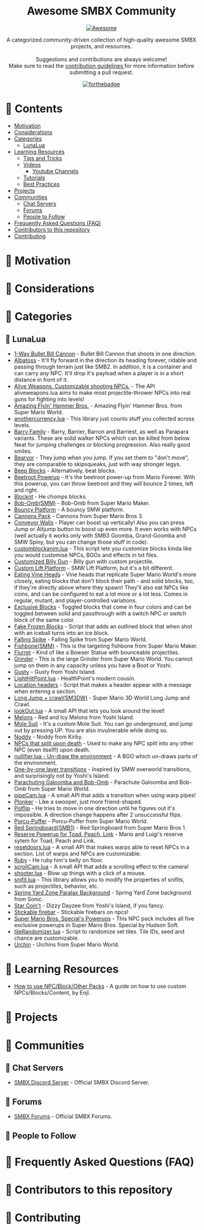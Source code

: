 <div align="center">
  <br>
	<div>
		<h1>Awesome SMBX Community</h1>		
		<a href="https://github.com/sindresorhus/awesome"> 
			<img src="https://awesome.re/badge-flat.svg" alt="Awesome">
		</a>					
		<p>
			A categorized community-driven collection of high-quality awesome SMBX projects, and resources.
			<br><br>
			Suggestions and contributions are always welcome!
			<br>			
			Make sure to read the <a href="https://github.com/GabrielKiesshau/awesome-smbx/blob/master/CONTRIBUTING.md"> contribution guidelines </a> for more information before submitting a pull request.

[![forthebadge](https://forthebadge.com/images/badges/cc-0.svg)](https://forthebadge.com)
		</p>
	</div>
</div>


# :bookmark_tabs: Contents

- [Motivation](#motivation)
- [Considerations](#considerations)
- [Categories](#categories)
  - [LunaLua](#LunaLua)
- [Learning Resources](#learning-resources)
  - [Tips and Tricks](#tips-tricks)
  - [Videos](#videos)
  	- [Youtube Channels](#youtube-channels)
  - [Tutorials](#tutorials)
  - [Best Practices](#best-practices)
- [Projects](#projects)
- [Communities](#communities)
  - [Chat Servers](#chat-servers)
  - [Forums](#forums)
  - [People to Follow](#people-to-follow)
- [Frequently Asked Questions (FAQ)](#faq)
- [Contributors to this repository](#contributors)
- [Contributing](#contributing)

# :bookmark: Motivation <a name="motivation"></a>


# :bookmark: Considerations <a name="considerations"></a>


# :bookmark: Categories <a name="categories"></a>

## :space_invader: LunaLua <a name="LunaLua"></a>

* [1-Way Bullet Bill Cannon](https://www.supermariobrosx.org/forums/viewtopic.php?f=101&t=24468) - Bullet Bill Cannon that shoots in one direction.
* [Albatoss](https://www.supermariobrosx.org/forums/viewtopic.php?f=101&t=23775) - It'll fly forward in the direction its heading forever, ridable and passing through terrain just like SMB2. In addition, it is a container and can carry any NPC. It'll drop it's payload when a player is in a short distance in front of it.
* [Alive Weapons. Customizable shooting NPCs.](https://www.supermariobrosx.org/forums/viewtopic.php?f=101&t=22107) - The API aliveweapons.lua aims to make most projectile-thrower NPCs into real guns for fighting into levels!
* [Amazing Flyin' Hammer Bros.](https://www.supermariobrosx.org/forums/viewtopic.php?f=101&t=24434) - Amazing Flyin' Hammer Bros. from Super Mario World.
* [anothercurrency.lua](https://www.supermariobrosx.org/forums/viewtopic.php?f=101&t=24798) - This library just counts stuff you collected across levels.
* [Barry Family](https://www.supermariobrosx.org/forums/viewtopic.php?f=101&t=24437) - Barry, Barrier, Barron and Barriest, as well as Parapara variants. These are solid walker NPCs which can be killed from below. Neat for jumping challenges or blocking progression. Also really good smiles.
* [Bearvor](https://www.supermariobrosx.org/forums/viewtopic.php?f=101&t=24438) - They jump when you jump. If you set them to "don't move", they are comparable to skipsqueaks, just with way stronger legys.
* [Beep Blocks](https://www.supermariobrosx.org/forums/viewtopic.php?f=101&t=24259) - Alternatively, beat blocks.
* [Beetroot Powerup](https://www.supermariobrosx.org/forums/viewtopic.php?f=101&t=17989) - It's the beetroot power-up from Mario Forever. With this powerup, you can throw beetroot and they will bounce 2 times, left and right.
* [Blocknt](https://www.supermariobrosx.org/forums/viewtopic.php?f=101&t=24439) - He chomps blocks.
* [Bob-Omb(SMM)](https://www.supermariobrosx.org/forums/viewtopic.php?f=101&t=24264) - Bob-Omb from Super Mario Maker.
* [Bouncy Platform](https://www.supermariobrosx.org/forums/viewtopic.php?f=101&t=24646) - A bouncy SMW platform.
* [Cannons Pack](https://www.supermariobrosx.org/forums/viewtopic.php?f=101&t=24469) - Cannons from Super Mario Bros 3.
* [Conveyor Walls](https://www.supermariobrosx.org/forums/viewtopic.php?f=101&t=24042) - Player can boost up vertically! Also you can press Jump or Altjump button to boost up even more. It even works with NPCs (well actually it works only with SMB3 Goomba, Grand-Goomba and SMW Spiny, but you can change those stuff in code).
* [customblockanim.lua](https://www.supermariobrosx.org/forums/viewtopic.php?f=101&t=23899) - This script lets you customize blocks kinda like you would customise NPCs, BGOs and effects in txt files.
* [Customized Billy Gun](https://www.supermariobrosx.org/forums/viewtopic.php?f=101&t=24118) - Billy gun with custom projectile.
* [Custom Lift Platform](https://www.supermariobrosx.org/forums/viewtopic.php?f=101&t=24285) - SMW Lift Platform, but it's a bit different.
* [Eating Vine Heads](https://www.supermariobrosx.org/forums/viewtopic.php?f=101&t=24117) - Vine heads that replicate Super Mario World's more closely, eating blocks that don't block their path - and solid blocks, too, if they're directly above where they spawn! They'll also eat NPCs like coins, and can be configured to eat a lot more or a lot less. Comes in regular, mutant, and player-controlled variations.
* [Exclusive Blocks](https://www.supermariobrosx.org/forums/viewtopic.php?f=101&t=24091) - Toggled blocks that come in four colors and can be toggled between solid and passthrough with a switch NPC or switch block of the same color.
* [Fake Frozen Blocks](https://www.supermariobrosx.org/forums/viewtopic.php?f=101&t=24254) - Script that adds an outlined block that when shot with an iceball turns into an ice block.
* [Falling Spike](https://www.supermariobrosx.org/forums/viewtopic.php?f=101&t=24261) - Falling Spike from Super Mario World.
* [Fishbone(SMM)](https://www.supermariobrosx.org/forums/viewtopic.php?f=101&t=24022) - This is the targeting fishbone from Super Mario Maker.
* [Flurret](https://www.supermariobrosx.org/forums/viewtopic.php?f=101&t=24440) - Kind of like a Bowser Statue with bounceable projectiles.
* [Grinder](https://www.supermariobrosx.org/forums/viewtopic.php?f=101&t=24023) - This is the large Grinder from Super Mario World. You cannot jump on them in any capacity unless you have a Boot or Yoshi.
* [Gusty](https://www.supermariobrosx.org/forums/viewtopic.php?f=101&t=24470) - Gusty from Yoshi Island.
* [LightHitPoint.lua](https://www.supermariobrosx.org/forums/viewtopic.php?f=101&t=24443) - HealthPoint's modern cousin.
* [Location headers](https://www.supermariobrosx.org/forums/viewtopic.php?f=101&t=23891) - Script that makes a header appear with a message when entering a section.
* [Long Jump + crawl(SM3DW)](https://www.supermariobrosx.org/forums/viewtopic.php?f=101&t=24573) - Super Mario 3D World Long Jump and Crawl.
* [lookOut.lua](https://www.supermariobrosx.org/forums/viewtopic.php?f=101&t=18573) - A small API that lets you look around the level!
* [Melons](https://www.supermariobrosx.org/forums/viewtopic.php?f=101&t=24752) - Red and Icy Melons from Yoshi Island.
* [Mole Suit](https://www.supermariobrosx.org/forums/viewtopic.php?f=101&t=17957) - It's a custom Mole Suit. You can go underground, and jump out by pressing UP. You are also invulnerable while doing so.
* [Noddy](https://www.supermariobrosx.org/forums/viewtopic.php?f=101&t=24265) - Noddy from Kirby.
* [NPCs that split upon death](https://www.supermariobrosx.org/forums/viewtopic.php?f=101&t=23246) - Used to make any NPC split into any other NPC (even itself!) upon death.
* [nullifier.lua - Un-draw the environment](https://www.supermariobrosx.org/forums/viewtopic.php?f=101&t=23898) - A BGO which un-draws parts of the environment.
* [One-by-one layer transitions](https://www.supermariobrosx.org/forums/viewtopic.php?f=101&t=17196) - Inspired by SMW overworld transitions, and surprisingly not by Yoshi's Island.
* [Parachuting Galoomba and Bob-Omb](https://www.supermariobrosx.org/forums/viewtopic.php?f=101&t=23740) - Parachute Galoomba and Bob-Omb from Super Mario World.
* [pipeCam.lua](https://www.supermariobrosx.org/forums/viewtopic.php?f=101&t=18574) - A small API that adds a transition when using warp pipes!
* [Plonker](https://www.supermariobrosx.org/forums/viewtopic.php?f=101&t=24262) - Like a swooper, just more friend-shaped.
* [Polflip](https://www.supermariobrosx.org/forums/viewtopic.php?f=101&t=24442) - He tries to move in one direction until he figures out it's impossible. A direction change happens after 2 unsuccessful flips.
* [Porcu-Puffer](https://www.supermariobrosx.org/forums/viewtopic.php?f=101&t=24472) - Porcu-Puffer from Super Mario World.
* [Red Springboard(SMB1)](https://www.supermariobrosx.org/forums/viewtopic.php?f=101&t=24467) - Red Springboard from Super Mario Bros 1.
* [Reserve Powerup for Toad, Peach, Link](https://www.supermariobrosx.org/forums/viewtopic.php?f=101&t=23616) - Mario and Luigi's reserve sytem for Toad, Peach and Link.
* [resetdoors.lua](https://www.supermariobrosx.org/forums/viewtopic.php?f=101&t=24038) - A small API that makes warps able to reset NPCs in a section. List of warps and NPCs are customizable.
* [Ruby](https://www.supermariobrosx.org/forums/viewtopic.php?f=101&t=24441) - He ruby him's belly on floor.
* [scrollCam.lua](https://www.supermariobrosx.org/forums/viewtopic.php?f=101&t=18575) - A small API that adds a scrolling effect to the camera!
* [shooter.lua](https://www.supermariobrosx.org/forums/viewtopic.php?f=101&t=24322) - Blow up things with a click of a mouse.
* [snifit.lua](https://www.supermariobrosx.org/forums/viewtopic.php?f=101&t=21769) - This library allows you to modify the properties of snifits, such as projectiles, behavior, etc.
* [Spring Yard Zone Paralax Background](https://www.supermariobrosx.org/forums/viewtopic.php?f=101&t=24275) - Spring Yard Zone background from Sonic.
* [Star Coin't](https://www.supermariobrosx.org/forums/viewtopic.php?f=101&t=24223) - Dizzy Dayzee from Yoshi's Island, if you fancy.
* [Stickable firebar](https://www.supermariobrosx.org/forums/viewtopic.php?f=101&t=17933) - Stickable firebars on npcs!
* [Super Mario Bros. Special's Powerups](https://www.supermariobrosx.org/forums/viewtopic.php?f=101&t=24231) - This NPC pack includes all five exclusive powerups in Super Mario Bros. Special by Hudson Soft.
* [tileRandomizer.lua](https://www.supermariobrosx.org/forums/viewtopic.php?f=101&t=23983) - Script to randomize set tiles. Tile IDs, seed and chance are customizable.
* [Urchin](https://www.supermariobrosx.org/forums/viewtopic.php?f=101&t=24248) - Urchins from Super Mario World.

# :bookmark: Learning Resources <a name="learning-resources"></a>
* [How to use NPC/Block/Other Packs](https://www.supermariobrosx.org/forums/viewtopic.php?f=101&t=23744) - A guide on how to use custom NPCs/Blocks/Content, by Enjl.

# :bookmark: Projects <a name="projects"></a>


# :bookmark: Communities <a name="communities"></a>

## :space_invader: Chat Servers <a name="chat-servers"></a>

* [SMBX Discord Server](https://discord.gg/S2eAAy6) - Official SMBX Discord Server.

## :space_invader: Forums <a name="forums"></a>

* [SMBX Forums](https://www.supermariobrosx.org/forums) - Official SMBX Forums.

## :space_invader: People to Follow <a name="people-to-follow"></a>

# :bookmark: Frequently Asked Questions (FAQ) <a name="faq"></a>


# :bookmark: Contributors to this repository <a name="contributors"></a>


# :bookmark: Contributing <a name="contributing"></a>

